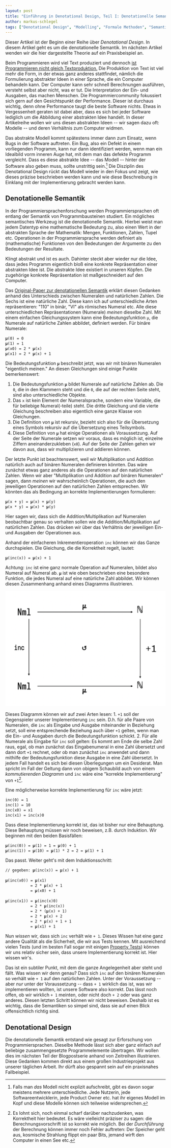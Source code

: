 ```yaml
---
layout: post
title: "Einführung in Denotational Design, Teil I: Denotationelle Semantik"
author: markus-schlegel
tags: ["Denotational Design", "Modelling", "Formale Methoden", "Semantik"]
---
```


Dieser Artikel ist der Beginn einer Reihe über _Denotational
Design_. In diesem Artikel geht es um die denotationelle Semantik. Im
nächsten Artikel wenden wir die hier dargestellte Theorie auf ein
Praxisbeispiel an.

<!-- more start -->

Beim Programmieren wird viel Text produziert und dennoch [ist
Programmieren nicht gleich
Textproduktion.](https://www.sciencedirect.com/science/article/abs/pii/0165607485900328)
Die Produktion von Text ist viel mehr die Form, in der etwas ganz
anderes stattfindet, nämlich die Formulierung abstrakter Ideen in
einer Sprache, die ein Computer behandeln kann. Der Computer kann sehr
schnell Berechnungen ausführen, versteht selbst aber nicht, was er
tut. Die Interpretation der Ein- und Ausgaben, das machen
Menschen. Die Programmiercommunity fokussiert sich gern auf den
Gesichtspunkt der Performance. Dieser ist durchaus wichtig, denn ohne
Performance taugt die beste Software nichts. Etwas in Vergessenheit
geraten ist dabei aber, dass es sich bei jeder Software lediglich um
die Abbildung einer abstrakten Idee handelt. In dieser Artikelreihe
wollen wir uns diesen abstrakten Ideen -- wir sagen dazu oft: Modelle
-- und deren Verhältnis zum Computer widmen.

Das abstrakte Modell kommt spätestens immer dann zum Einsatz, wenn
Bugs in der Software auftreten. Ein Bug, also ein Defekt in einem
vorliegenden Programm, kann nur dann identifiziert werden, wenn man
ein Idealbild vorm inneren Auge hat, mit dem man das defekte Programm
vergleicht. Dass es diese abstrakte Idee -- das Modell -- hinter der
Software also geben muss, sollte unstrittig sein.[^1] Die Disziplin des
Denotational Design rückt das Modell wieder in den Fokus und zeigt,
wie dieses präzise beschrieben werden kann und wie diese Beschreibung
in Einklang mit der Implementierung gebracht werden kann.

## Denotationelle Semantik

In der Programmiersprachenforschung werden Programmiersprachen oft
entlang der Semantik von Programmbausteinen studiert. Ein mögliches
semantisches Werkzeug ist die denotationelle Semantik. Hierbei weist
man jedem Datentyp eine mathematische Bedeutung zu, also einen Wert in
der abstrakten Sprache der Mathematik: Mengen, Funktionen, Zahlen,
Tupel etc. Operationen in der Programmiersprache werden definiert als
(mathematische) Funktionen von den Bedeutungen der Argumente zu den
Bedeutungen der Resultate.

Klingt abstrakt und ist es auch. Dahinter steckt aber wieder nur die
Idee, dass jedes Programm eigentlich bloß eine konkrete Repräsentation
einer abstrakten Idee ist. Die abstrakte Idee existiert in unseren
Köpfen. Die zugehörige konkrete Repräsentation ist maßgeschneidert auf
den Computer.

Das [Original-Paper zur denotationellen
Semantik](https://www.researchgate.net/publication/237107559_Towards_a_Mathematical_Semantics_for_Computer_Languages) erklärt
diesen Gedanken anhand des Unterschieds zwischen Numeralen und
natürlichen Zahlen. Die Sechs ist eine natürliche Zahl. Diese kann ich
auf unterschiedliche Arten repräsentieren: "110" in binär, "VI" als
römisches Numeral etc. Alle diese unterschiedlichen Repräsentationen
(Numerale) _meinen_ dieselbe Zahl. Mit einem einfachen
Gleichungssystem kann eine Bedeutungsfunktion `μ`, die Numerale auf
natürliche Zahlen abbildet, definiert werden. Für binäre Numerale:

```
𝛍(0) = 0
𝛍(1) = 1
𝛍(x0) = 2 * 𝛍(x)
𝛍(x1) = 2 * 𝛍(x) + 1
```

Die Bedeutungsfunktion `𝛍` beschreibt jetzt, was wir mit binären
Numeralen "eigentlich meinen." An diesen Gleichungen sind einige
Punkte bemerkenswert:

1. Die Bedeutungsfunktion `𝛍` bildet Numerale auf natürliche Zahlen
   ab. Die `0`, die in den Klammern steht und die `0`, die auf der
   rechten Seite steht, sind also unterschiedliche Objekte.
2. Das `x` ist kein Element der Numeralsprache, sondern eine Variable,
   die für beliebige Numeral(-teile) steht. Die dritte Gleichung und
   die vierte Gleichung beschreiben also eigentlich eine ganze Klasse
   von Gleichungen.
3. Die Definition von `𝛍` ist rekursiv, bezieht sich also für die
   Übersetzung eines Symbols rekursiv auf die Übersetzung eines Teilsymbols.
4. Diese Definition von `𝛍` hat einige Operationen als
   Voraussetzung. Auf der Seite der Numerale setzen wir voraus, dass
   es möglich ist, einzelne Ziffern aneinanderzukleben (`x0`). Auf der
   Seite der Zahlen gehen wir davon aus, dass wir multiplizieren und
   addieren können.
   
Der letzte Punkt ist beachtenswert, weil wir Multiplikation und
Addition natürlich auch auf binären Numeralen definieren könnten. Das
wäre zunächst etwas ganz anderes als die Operationen auf den
natürlichen Zahlen. Wenn wir aber "Multiplikation und Addition auf
binären Numeralen" sagen, dann _meinen_ wir wahrscheinlich
Operationen, die auch den jeweiligen Operationen auf den natürlichen
Zahlen entsprechen. Wir könnten das als Bedingung an korrekte
Implementierungen formulieren:

```
𝛍(x + y) = 𝛍(x) + 𝛍(y)
𝛍(x * y) = 𝛍(x) * 𝛍(y)
```

Hier sagen wir, dass sich die Addition/Multiplikation auf Numeralen
beobachtbar genau so verhalten sollen wie die Addition/Multiplikation
auf natürlichen Zahlen. Das drücken wir über das Verhältnis der
jeweiligen Ein- und Ausgaben der Operationen aus.

Anhand der einfacheren Inkrementieroperation `inc` können wir das
Ganze durchspielen. Die Gleichung, die die Korrektheit regelt, lautet:

```
𝛍(inc(x)) = 𝛍(x) + 1
```

Achtung: `inc` ist eine ganz normale Operation auf Numeralen, bildet
also Numeral auf Numeral ab. `𝛍` ist wie oben beschrieben eine
besondere Funktion, die jedes Numeral auf eine natürliche Zahl
abbildet. Wir können diesen Zusammenhang anhand eines Diagramms
illustrieren.

<img
  src="/files/denotational-design/diagramm-numerals.png"
  alt="Kommutierendes Diagramm für Numerale und natürliche Zahlen" />

Dieses Diagramm können wir auf zwei Arten lesen: 1. `+1` soll der
Gegenspieler unserer Implementierung `inc` sein. D.h. für alle Paare
von Numeralen, die `inc` als Eingabe und Ausgabe miteinander in
Beziehung setzt, soll eine entsprechende Beziehung auch über `+1`
gelten, wenn man die Ein- und Ausgaben durch die Bedeutungsfunktion
schickt. 2. Für alle Numerale als Eingabe für `inc` soll gelten: Es
kommt am Ende die selbe Zahl raus, egal, ob man zunächst das
Eingabenumeral in eine Zahl übersetzt und dann dort `+1` rechnet, oder
ob man zunächst `inc` anwendet und dann mithilfe der
Bedeutungsfunktion diese Ausgabe in eine Zahl übersetzt. In jedem Fall
handelt es sich bei diesen Überlegungen um ein Desiderat. Man spricht
im Fall der Geltung dann von obigem Schaubild auch von einem
_kommutierenden Diagramm_ und `inc` wäre eine "korrekte
Implementierung" von `+1`[^2].

Eine möglicherweise korrekte Implementierung für `inc` wäre jetzt:

```
inc(0) = 1
inc(1) = 10
inc(x0) = x1
inc(x1) = inc(x)0
```

Dass diese Implementierung korrekt ist, das ist bisher nur eine
Behauptung. Diese Behauptung müssen wir noch beweisen, z.B. durch
Induktion. Wir beginnen mit den beiden Basisfällen:

```
𝛍(inc(0)) = 𝛍(1) = 1 = 𝛍(0) + 1
𝛍(inc(1)) = 𝛍(10) = 𝛍(1) * 2 = 2 = 𝛍(1) + 1
```

Das passt. Weiter geht's mit dem Induktionsschritt:

```
// gegeben: 𝛍(inc(x)) = 𝛍(x) + 1

𝛍(inc(x0)) = 𝛍(x1)
           = 2 * 𝛍(x) + 1
           = 𝛍(x0) + 1

𝛍(inc(x1)) = 𝛍(inc(x)0)
           = 2 * 𝛍(inc(x))
           = 2 * (𝛍(x) + 1)
           = 2 * 𝛍(x) + 2
           = 2 * 𝛍(x) + 1 + 1
           = 𝛍(x1) + 1
```

Nun _wissen_ wir, dass sich `inc` verhält wie `+ 1`. Dieses Wissen hat
eine ganz andere Qualität als die Sicherheit, die wir aus Tests
kennen. Mit ausreichend vielen Tests (und im besten Fall sogar mit
einigen [Property Tests](https://funktionale-programmierung.de/2013/07/10/randomisierte-tests-mit-quickcheck.html)) können wir uns relativ sicher sein, dass
unsere Implementierung korrekt ist. Hier wissen wir's.

Das ist ein subtiler Punkt, mit dem die ganze Angelegenheit aber steht
und fällt. Was wissen wir denn genau? Dass sich `inc` auf den binären
Numeralen so verhält wie `+ 1` auf den natürlichen Zahlen. Unter der
Voraussetzung -- aber _nur_ unter der Voraussetzung -- dass `+ 1`
wirklich das ist, was wir implementieren wollten, ist unsere Software
also korrekt. Das lässt noch offen, ob wir wirklich `+ 1` meinten,
oder nicht doch `+ 2` oder was ganz anderes. Diesen letzten Schritt
können wir nicht beweisen. Deshalb ist es wichtig, dass die Semantiken
so simpel sind, dass sie auf einen Blick offensichtlich richtig
sind.

## Denotational Design

Die denotationelle Semantik entstand wie gesagt zur Erforschung von
Programmiersprachen. Dieselbe Methode lässt sich aber ganz einfach auf
beliebige zusammengesetzte Programmelemente übertragen. Wir wollen
dies im nächsten Teil der Blogpostserie anhand von Zeitreihen
illustrieren. Diese Gedanken kommen direkt aus einem großen
Industrieprojekt aus unserer täglichen Arbeit. Ihr dürft also gespannt
sein auf ein praxisnahes Fallbeispiel.


[^1]: Falls man _das_ Modell nicht explizit aufschreibt, gibt es davon sogar meistens mehrere unterschiedliche. Jede Nutzerin, jede Softwareentwicklerin, jede Product Owner etc. hat ihr eigenes Modell im Kopf und diese Modelle können sich teilweise widersprechen.

[^2]: Es lohnt sich, noch einmal scharf darüber nachzudenken, was Korrektheit hier bedeutet. Es wäre vielleicht präziser zu sagen: die Berechnungsvorschrift ist so korrekt wie möglich. Bei der _Durchführung_ der Berechnung können immer noch Fehler auftreten: Der Speicher geht aus, kosmische Strahlung flippt ein paar Bits, jemand wirft den Computer in einen See etc.
